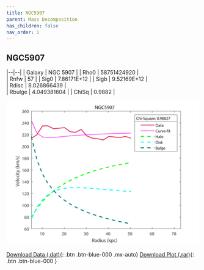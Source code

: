 ```yaml
---
title: NGC5907
parent: Mass Decomposition
has_children: false
nav_order: 1
---
```


## NGC5907

|--|--|
| Galaxy    | NGC 5907	 |
| Rho0     |	58751424920		   |   
| Rnfw  | 57		  |
| Sig0     | 7.86171E+12		 |
| Sigb     | 9.52169E+12		|  
| Rdisc  | 8.026866439		|   
| Rbulge      | 4.049381604	 | 
| ChiSq | 0.9882 |

![](/assets/plot/NGC5907.jpg)

[Download Data (.dat)](https://raw.githubusercontent.com/adhitya-spas/Database/gh-pages/assets/data/NGC5907.dat){: .btn .btn-blue-000 .mx-auto}
[Download Plot (.rar)](https://github.com/adhitya-spas/Database/blob/gh-pages/assets/plot/NGC5907.rar?raw=true){: .btn .btn-blue-000 }
